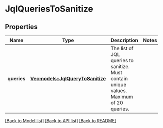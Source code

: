 # JqlQueriesToSanitize

## Properties

Name | Type | Description | Notes
------------ | ------------- | ------------- | -------------
**queries** | [**Vec<models::JqlQueryToSanitize>**](JqlQueryToSanitize.md) | The list of JQL queries to sanitize. Must contain unique values. Maximum of 20 queries. | 

[[Back to Model list]](../README.md#documentation-for-models) [[Back to API list]](../README.md#documentation-for-api-endpoints) [[Back to README]](../README.md)


